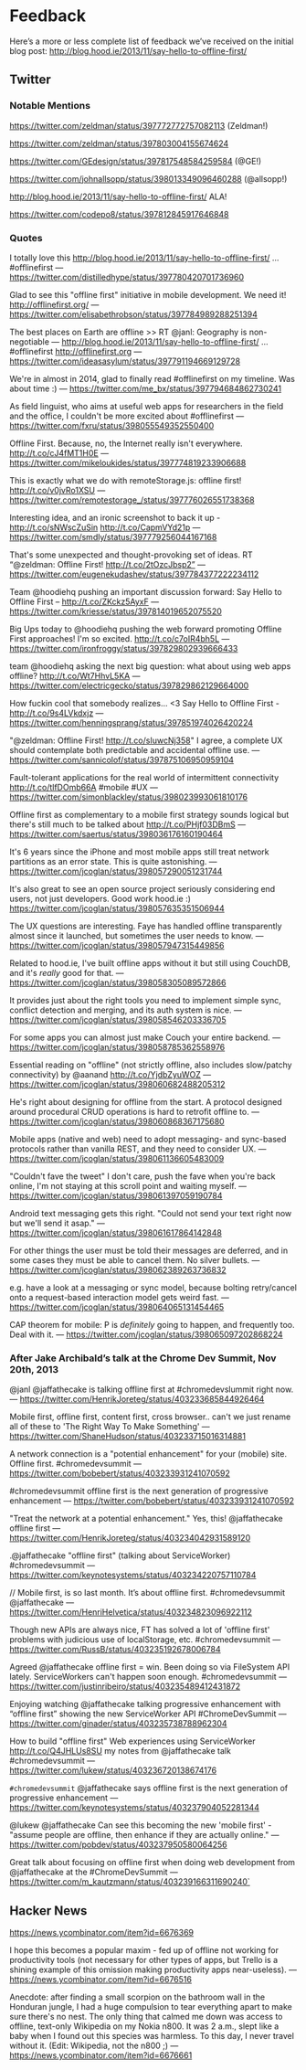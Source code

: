 # Feedback

Here’s a more or less complete list of feedback we’ve received on the initial blog post: http://blog.hood.ie/2013/11/say-hello-to-offline-first/

## Twitter

### Notable Mentions

https://twitter.com/zeldman/status/397772772757082113 (Zeldman!)

https://twitter.com/zeldman/status/397803004155674624

https://twitter.com/GEdesign/status/397817548584259584 (@GE!)

https://twitter.com/johnallsopp/status/398013349096460288 (@allsopp!)

http://blog.hood.ie/2013/11/say-hello-to-offline-first/ ALA!

https://twitter.com/codepo8/status/397812845917646848


### Quotes

I totally love this http://blog.hood.ie/2013/11/say-hello-to-offline-first/ … #offlinefirst — https://twitter.com/distilledhype/status/397780420701736960

Glad to see this "offline first" initiative in mobile development. We need it! http://offlinefirst.org/ — https://twitter.com/elisabethrobson/status/397784989288251394

The best places on Earth are offline >> RT @janl: Geography is non-negotiable — http://blog.hood.ie/2013/11/say-hello-to-offline-first/ … #offlinefirst http://offlinefirst.org — https://twitter.com/ideasasylum/status/397791194669129728

We're in almost in 2014, glad to finally read #offlinefirst on my timeline. Was about time :) — https://twitter.com/me_bx/status/397794684862730241

As field linguist, who aims at useful web apps for researchers in the field and the office, I couldn't be more excited about #offlinefirst — https://twitter.com/fxru/status/398055549352550400

Offline First. Because, no, the Internet really isn't everywhere.  http://t.co/cJ4fMT1H0E — https://twitter.com/mikeloukides/status/397774819233906688

This is exactly what we do with remoteStorage.js: offline first! http://t.co/v0jvRo1XSU — https://twitter.com/remotestorage_/status/397776026551738368

Interesting idea, and an ironic screenshot to back it up - http://t.co/sNWscZuSin http://t.co/CapmVYd21p — https://twitter.com/smdly/status/397779256044167168

That's some unexpected and thought-provoking set of ideas. RT “@zeldman: Offline First! http://t.co/2tOzcJbsp2” — https://twitter.com/eugenekudashev/status/397784377222234112

Team @hoodiehq pushing an important discussion forward: Say Hello to Offline First – http://t.co/ZKckz5AyxF — https://twitter.com/kriesse/status/397814019652075520

Big Ups today to @hoodiehq pushing the web forward promoting Offline First approaches! I'm so excited. http://t.co/c7oIR4bh5L — https://twitter.com/ironfroggy/status/397829802939666433

team @hoodiehq asking the next big question: what about using web apps offline? http://t.co/Wt7HhvL5KA — https://twitter.com/electricgecko/status/397829862129664000

How fuckin cool that somebody realizes... <3 Say Hello to Offline First - http://t.co/9s4LVkdxjz — https://twitter.com/henningsprang/status/397851974026420224

"@zeldman: Offline First! http://t.co/sIuwcNj358" I agree, a complete UX should contemplate both predictable and accidental offline use. — https://twitter.com/sannicolof/status/397875106950959104

Fault-tolerant applications for the real world of intermittent connectivity http://t.co/tlfDOmb66A #mobile #UX — https://twitter.com/simonblackley/status/398023993061810176

Offline first as complementary to a mobile first strategy sounds logical but there's still much to be talked about http://t.co/PHjf03DBmS — https://twitter.com/saertus/status/398036176160190464

It's 6 years since the iPhone and most mobile apps still treat network partitions as an error state. This is quite astonishing. — https://twitter.com/jcoglan/status/398057290051231744

It's also great to see an open source project seriously considering end users, not just developers. Good work hood.ie :) https://twitter.com/jcoglan/status/398057635351506944

The UX questions are interesting. Faye has handled offline transparently almost since it launched, but sometimes the user needs to know. — https://twitter.com/jcoglan/status/398057947315449856

Related to hood.ie, I've built offline apps without it but still using CouchDB, and it's *really* good for that. — https://twitter.com/jcoglan/status/398058305089572866

It provides just about the right tools you need to implement simple sync, conflict detection and merging, and its auth system is nice. — https://twitter.com/jcoglan/status/398058546203336705

For some apps you can almost just make Couch your entire backend. — https://twitter.com/jcoglan/status/398058785362558976

Essential reading on "offline" (not strictly offline, also includes slow/patchy connectivity) by @aanand http://t.co/YjdbZyuWOZ — https://twitter.com/jcoglan/status/398060682488205312

He's right about designing for offline from the start. A protocol designed around procedural CRUD operations is hard to retrofit offline to. — https://twitter.com/jcoglan/status/398060868367175680

Mobile apps (native and web) need to adopt messaging- and sync-based protocols rather than vanilla REST, and they need to consider UX. — https://twitter.com/jcoglan/status/398061136605483009

"Couldn't fave the tweet" I don't care, push the fave when you're back online, I'm not staying at this scroll point and waiting myself. — https://twitter.com/jcoglan/status/398061397059190784

Android text messaging gets this right. "Could not send your text right now but we'll send it asap." — https://twitter.com/jcoglan/status/398061617864142848

For other things the user must be told their messages are deferred, and in some cases they must be able to cancel them. No silver bullets. — https://twitter.com/jcoglan/status/398062389263736832

e.g. have a look at a messaging or sync model, because bolting retry/cancel onto a request-based interaction model gets weird fast. — https://twitter.com/jcoglan/status/398064065131454465

CAP theorem for mobile: P is *definitely* going to happen, and frequently too. Deal with it. — https://twitter.com/jcoglan/status/398065097202868224


### After Jake Archibald’s talk at the Chrome Dev Summit, Nov 20th, 2013

@janl @jaffathecake is talking offline first at #chromedevslummit right now. — https://twitter.com/HenrikJoreteg/status/403233685844926464

Mobile first, offline first, content first, cross browser.. can't we just rename all of these to 'The Right Way To Make Something' — https://twitter.com/ShaneHudson/status/403233715016314881

A network connection is a "potential enhancement" for your (mobile) site.  Offline first.  #chromedevsummit — https://twitter.com/bobebert/status/403233931241070592

#chromedevsummit offline first is the next generation of progressive enhancement — https://twitter.com/bobebert/status/403233931241070592

"Treat the network at a potential enhancement." Yes, this! @jaffathecake offline first — https://twitter.com/HenrikJoreteg/status/403234042931589120

.@jaffathecake "offline first" (talking about ServiceWorker) #chromedevsummit — https://twitter.com/keynotesystems/status/403234220757110784

// Mobile first, is so last month. It’s about offline first. #chromedevsummit @jaffathecake — https://twitter.com/HenriHelvetica/status/403234823096922112

Though new APIs are always nice, FT has solved a lot of 'offline first' problems with judicious use of localStorage, etc. #chromedevsummit — https://twitter.com/RussB/status/403235192678006784

Agreed @jaffathecake offline first = win. Been doing so via FileSystem API lately. ServiceWorkers can't happen soon enough. #chromedevsummit — https://twitter.com/justinribeiro/status/403235489412431872

Enjoying watching @jaffathecake talking progressive enhancement with “offline first” showing the new ServiceWorker API #ChromeDevSummit — https://twitter.com/ginader/status/403235738788962304

How to build "offline first" Web experiences using ServiceWorker
http://t.co/Q4JHLUs8SU my notes from @jaffathecake talk #chromedevsummit — https://twitter.com/lukew/status/403236720138674176

`#chromedevsummit` @jaffathecake says offline first is the next generation of progressive enhancement — https://twitter.com/keynotesystems/status/403237904052281344

@lukew @jaffathecake Can see this becoming the new 'mobile first' - "assume people are offline, then enhance if they are actually online." — https://twitter.com/pobdev/status/403237950580064256

Great talk about focusing on offline first when doing web development from @jaffathecake at the #ChromeDevSummit — https://twitter.com/m_kautzmann/status/403239166311690240`


## Hacker News

https://news.ycombinator.com/item?id=6676369

I hope this becomes a popular maxim - fed up of offline not working for productivity tools (not necessary for other types of apps, but Trello is a shining example of this omission making productivity apps near-useless). — https://news.ycombinator.com/item?id=6676516

Anecdote: after finding a small scorpion on the bathroom wall in the Honduran jungle, I had a huge compulsion to tear everything apart to make sure there's no nest. The only thing that calmed me down was access to offline, text-only Wikipedia on my Nokia n800. It was 2 a.m., slept like a baby when I found out this species was harmless. To this day, I never travel without it. (Edit: Wikipedia, not the n800 ;) — https://news.ycombinator.com/item?id=6676661
 

